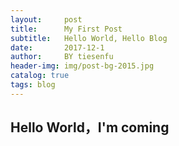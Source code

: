 ```yaml
---
layout:     post
title:      My First Post
subtitle:   Hello World, Hello Blog
date:       2017-12-1
author:     BY tiesenfu
header-img: img/post-bg-2015.jpg
catalog: true 
tags: blog
---
```


## Hello World，I'm coming
